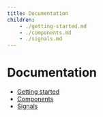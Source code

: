 ```yaml
---
title: Documentation
children:
    - ./getting-started.md
    - ./components.md
    - ./signals.md
---
```


# Documentation

* [Getting started](./getting-started.md)
* [Components](./components.md)
* [Signals](./signals.md)
